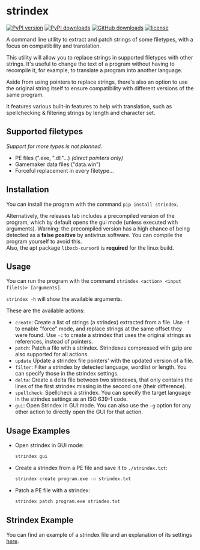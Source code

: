 # strindex
[![PyPI version](https://img.shields.io/pypi/v/strindex?label=PyPI%20version)](https://pypi.org/project/strindex/)
[![PyPI downloads](https://img.shields.io/pypi/dm/strindex?label=PyPI%20downloads)](https://pypi.org/project/strindex/)
[![GitHub downloads](https://img.shields.io/github/downloads/zWolfrost/strindex/total?label=GitHub%20downloads)](https://github.com/zWolfrost/strindex/releases/latest)
[![license](https://img.shields.io/github/license/zWolfrost/strindex)](LICENSE)

A command line utility to extract and patch strings of some filetypes, with a focus on compatibility and translation.

This utility will allow you to replace strings in supported filetypes with other strings. It's useful to change the text of a program without having to recompile it, for example, to translate a program into another language.

Aside from using pointers to replace strings, there's also an option to use the original string itself to ensure compatibility with different versions of the same program.

It features various built-in features to help with translation, such as spellchecking & filtering strings by length and character set.

## Supported filetypes
*Support for more types is not planned.*
- PE files (".exe, ".dll"...) *(direct pointers only)*
- Gamemaker data files ("data.win")
- Forceful replacement in every filetype...

## Installation
You can install the program with the command `pip install strindex`.

Alternatively, the releases tab includes a precompiled version of the program, which by default opens the gui mode (unless executed with arguments). Warning: the precompiled version has a high chance of being detected as a **false positive** by antivirus software. You can compile the program yourself to avoid this.<br>Also, the apt package `libxcb-cursor0` is **required** for the linux build.

## Usage
You can run the program with the command `strindex <action> <input file(s)> [arguments]`.

`strindex -h` will show the available arguments.

These are the available actions:
- `create`: Create a list of strings (a strindex) extracted from a file. Use `-f` to enable "force" mode, and replace strings at the same offset they were found. Use `-c` to create a strindex that uses the original strings as references, instead of pointers.
- `patch`: Patch a file with a strindex. Strindexes compressed with gzip are also supported for all actions.
- `update` Update a strindex file pointers' with the updated version of a file.
- `filter`: Filter a strindex by detected language, wordlist or length. You can specify those in the strindex settings.
- `delta`: Create a delta file between two strindexes, that only contains the lines of the first strindex missing in the second one (their difference).
- `spellcheck`: Spellcheck a strindex. You can specify the target language in the strindex settings as an ISO 639-1 code.
- `gui`: Open Strindex in GUI mode. You can also use the `-g` option for any other action to directly open the GUI for that action.

## Usage Examples
- Open strindex in GUI mode:
  ```sh
  strindex gui
  ```
- Create a strindex from a PE file and save it to `./strindex.txt`:
  ```sh
  strindex create program.exe -o strindex.txt
  ```
- Patch a PE file with a strindex:
  ```sh
  strindex patch program.exe strindex.txt
  ```

## Strindex Example
You can find an example of a strindex file and an explanation of its settings [here](strindex_example.txt).
